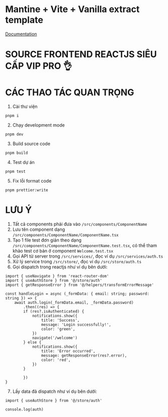 # Mantine + Vite + Vanilla extract template

[Documentation](https://mantine.dev/styles/vanilla-extract/)

# SOURCE FRONTEND REACTJS SIÊU CẤP VIP PRO 👌

# CÁC THAO TÁC QUAN TRỌNG

1. Cài thư viện
```
pnpm i
```
2. Chạy development mode
```
pnpm dev
```
3. Build source code
```
pnpm build
```
4. Test dự án
```
pnpm test
```
5. Fix lỗi format code
```
pnpm prettier:write
```

# LƯU Ý

1. Tất cả components phải đưa vào `/src/components/ComponentName`
2. Lưu tên component dạng `/src/components/ComponentName/ComponentName.tsx`
3. Tạo 1 file test đơn giản theo dạng `/src/components/ComponentName/ComponentName.test.tsx`, có thể tham khảo test cơ bản ở component `Welcome.test.tsx`
4. Gọi API từ server trong `/src/services/`, đọc ví dụ `/src/services/auth.ts`
5. Xử lý service trong `/src/store/`, đọc ví dụ `/src/store/auth.ts`
6. Gọi dispatch trong reactjs như ví dụ bên dưới:
```
import { useNavigate } from 'react-router-dom'
import { useAuthStore } from '@/store/auth'
import { getResponseError } from '@/helpers/transformErrorMessage'

const handleLogin = async (_formData: { email: string; password: string }) => {
    await auth.login(_formData.email, _formData.password)
        .then((res) => {
        if (res?.isAuthenticated) {
            notifications.show({
                title: 'Success',
                message: 'Login successfully!',
                color: 'green',
            })
            navigate('/welcome')
        } else {
            notifications.show({
                title: 'Error occurred',
                message: getResponseError(res?.error),
                color: 'red',
            })
        }

        })
}
```
7. Lấy data đã dispatch như ví dụ bên dưới:
```
import { useAuthStore } from '@/store/auth'

console.log(auth)
```
